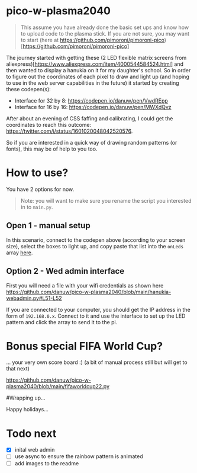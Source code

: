 # pico-w-plasma2040

>This assume you have already done the basic set ups and know how to upload code to the plasma stick. If you are not sure, you may want to start (here at https://github.com/pimoroni/pimoroni-pico)[https://github.com/pimoroni/pimoroni-pico]

The journey started with getting these (2 LED flexible matrix screens from aliexpress)[https://www.aliexpress.com/item/4000544584524.html] and then wanted to display a hanukia on it for my daughter's school.
So in order to figure out the coordinates of each pixel to draw and light up (and hoping to use in the web server capabilities in the future) it started by creating these codepen(s):
- Interface for 32 by 8: https://codepen.io/danuw/pen/VwdREpp
- Interface for 16 by 16: https://codepen.io/danuw/pen/MWXdQvz

After about an evening of CSS faffing and calibrating, I could get the coordinates to reach this outcome: https://twitter.com/i/status/1601020048042520576. 

So if you are interested in a quick way of drawing random patterns (or fonts), this may be of help to you too.

# How to use?

You have 2 options for now.

> Note: you will want to make sure you rename the script you interested in to `main.py`.

## Open 1 - manual setup

In this scenario, connect to the codepen above (according to your screen size), select the boxes to light up, and copy paste that list into the `onLeds` array [here](https://github.com/danuw/pico-w-plasma2040/blob/main/hanukia.py#L10).

## Option 2 - Wed admin interface

First you will need a file with your wifi credentials as shown here https://github.com/danuw/pico-w-plasma2040/blob/main/hanukia-webadmin.py#L51-L52

If you are connected to your computer, you should get the IP address in the form of `192.168.0.x`. Connect to it and use the interface to set up the LED pattern and click the array to send it to the pi.

# Bonus special FIFA World Cup?

... your very own score board :) (a bit of manual process still but will get to that next)

https://github.com/danuw/pico-w-plasma2040/blob/main/fifaworldcup22.py

#Wrapping up...

Happy holidays...

# Todo next

- [X] inital web admin 
- [ ] use async to ensure the rainbow pattern is animated
- [ ] add images to the readme
